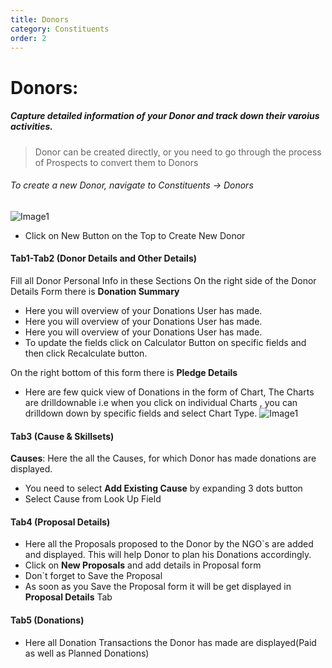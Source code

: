 ```yaml
---
title: Donors
category: Constituents
order: 2
---
```


# Donors:
##### Capture detailed information of your Donor and track down their varoius activities.
>Donor can be created directly, or you need to go through the process of Prospects to convert them to Donors

###### To create a new Donor, navigate to Constituents -> Donors
![Image1](..\..\images\donor1.png)

* Click on New Button on the Top to Create New Donor

#### Tab1-Tab2 (Donor Details and Other Details)
Fill all Donor Personal Info in these Sections
On the right side of the Donor Details Form there is **Donation Summary**
* Here you will overview of your Donations User has made.
* Here you will overview of your Donations User has made.
* Here you will overview of your Donations User has made.
* To update the fields click on Calculator Button on specific fields and then click Recalculate button.

On the right bottom of this form there is **Pledge Details**
* Here are few quick view of Donations in the form of Chart, The Charts are   drilldownable i.e when you click on individual Charts , you can drilldown   down by specific fields and select Chart Type. 
![Image1](..\..\images\donor1.png)


#### Tab3 (Cause & Skillsets)
**Causes**: Here the all the Causes, for which Donor has made donations are displayed.
 * You need to select **Add Existing Cause** by expanding 3 dots button 
 * Select Cause from Look Up Field
 
#### Tab4 (Proposal Details)
* Here all the Proposals proposed to the Donor by the NGO`s are added and displayed. This will help Donor to plan his Donations accordingly.
* Click on **New Proposals** and add details in Proposal form
* Don`t forget to Save the Proposal
* As soon as you Save the Proposal form it will be get displayed in **Proposal Details** Tab

#### Tab5 (Donations)
* Here all Donation Transactions the Donor has made are displayed(Paid as well as Planned Donations)


